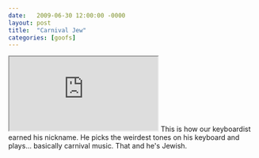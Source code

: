 ```yaml
---
date:   2009-06-30 12:00:00 -0000
layout: post
title:  "Carnival Jew"
categories: [goofs]
---
```

<iframe src="https://www.youtube.com/embed/HdWUWexzg4Y?rel=0" allowfullscreen="allowfullscreen"></iframe>
This is how our keyboardist earned his nickname. He picks the weirdest tones on his keyboard and plays... basically carnival music. That and he's Jewish.
